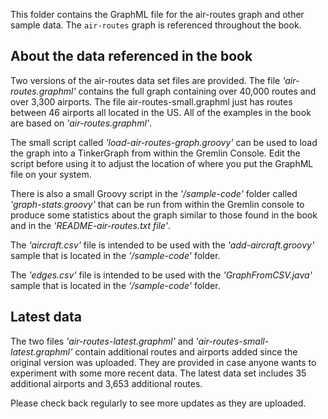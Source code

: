 This folder contains the GraphML file for the air-routes graph and other sample data. The `air-routes` graph is referenced throughout the book.

## About the data referenced in the book

Two versions of the air-routes data set files are provided. The file *'air-routes.graphml'* contains the full graph containing over 40,000 routes and over 3,300 airports. The file air-routes-small.graphml just has routes between 46 airports all located in the US.
All of the examples in the book are based on *'air-routes.graphml'*.

The small script called *'load-air-routes-graph.groovy'* can be used to load the graph into a TinkerGraph from within the Gremlin Console. Edit the script before using it to adjust the location of where you put the GraphML file on your system.

There is also a small Groovy script in the *'/sample-code'* folder called *'graph-stats.groovy'* that can be run from within the Gremlin console to produce some statistics about the graph similar to those found in the book and in the *'README-air-routes.txt file'*.

The *'aircraft.csv'* file is intended to be used with the *'add-aircraft.groovy'* sample that is located in the *'/sample-code'* folder.

The *'edges.csv'* file is intended to be used with the *'GraphFromCSV.java'* sample that is located in the *'/sample-code'* folder.

## Latest data

The two files *'air-routes-latest.graphml'* and *'air-routes-small-latest.graphml'* contain additional routes and airports added since the original version was uploaded. They are provided in case anyone wants to experiment with some more recent data. The latest data set includes 35 additional airports and 3,653 additional routes.

Please check back regularly to see more updates as they are uploaded.
